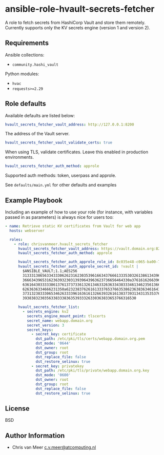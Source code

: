 ansible-role-hvault-secrets-fetcher
========================

A role to fetch secrets from HashiCorp Vault and store them remotely.
Currently supports only the KV secrets engine (version 1 and version 2).

Requirements
------------

Ansible collections:

- `community.hashi_vault`

Python modules:

- `hvac`
- `requests>=2.29`

Role defaults
-------------

Available defaults are listed below:

```yml
hvault_secrets_fetcher_vault_address: http://127.0.0.1:8200
```

The address of the Vault server.

```yml
hvault_secrets_fetcher_vault_validate_certs: true
```

When using TLS, validate certificates. Leave this enabled in production environments.

```yml
hvault_secrets_fetcher_auth_method: approle
```

Supported auth methods: token, userpass and approle.

See `defaults/main.yml` for other defaults and examples

Example Playbook
----------------

Including an example of how to use your role (for instance, with variables passed in as parameters) is always nice for users too:

```yml
- name: Retrieve static KV certificates from Vault for web app
  hosts: webserver

  roles:
    - role: chrisvanmeer.hvault_secrets_fetcher
      hvault_secrets_fetcher_vault_address: https://vault.domain.org:8200
      hvault_secrets_fetcher_auth_method: approle

      hvault_secrets_fetcher_auth_approle_role_id: 8c035e48-c065-ba00-7e29-73a387f5938b
      hvault_secrets_fetcher_auth_approle_secret_id: !vault |
        $ANSIBLE_VAULT;1.1;AES256
        31333138656334333062623162303539616634376661333530326138613439656362313037316631
        3666343965316236393230313939643963623736656464330a376161626639656137333135656236
        63616430333338613761373733613261346332636334383334613462356136636661366365363162
        6263636334666231350a623238376261613337653766353862363836346164383364356138313765
        37313238333065346263333961636161326639326161383739313431353537626630373535666436
        3938383230356338333836353933326330363833653766316530

      hvault_secrets_fetcher_list:
        - secrets_engine: kv2
          secrets_engine_mount_point: tlscerts
          secret_name: webapp.domain.org
          secret_version: 3
          secret_keys:
            - secret_key: certificate
              dst_path: /etc/pki/tls/certs/webapp.domain.org.pem
              dst_mode: '0644'
              dst_owner: root
              dst_group: root
              dst_replace_file: false
              dst_restore_selinux: true
            - secret_key: privatekey
              dst_path: /etc/pki/tls/private/webapp.domain.org.key
              dst_mode: '0600'
              dst_owner: root
              dst_group: root
              dst_replace_file: false
              dst_restore_selinux: true
```

License
-------

BSD

Author Information
------------------

- Chris van Meer <c.v.meer@atcomputing.nl>
